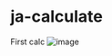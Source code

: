 # ja-calculate
First calc
![image](https://user-images.githubusercontent.com/90198155/145367033-d460eaa1-d4af-42c4-888a-6eeed089c154.png)

